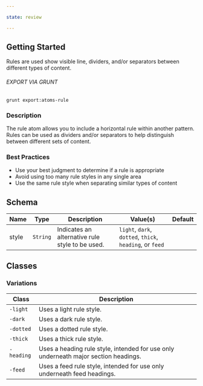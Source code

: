 ```yaml
---

state: review

---
```


## Getting Started

Rules are used show visible line, dividers, and/or separators between different types of content.

###### EXPORT VIA GRUNT

```
grunt export:atoms-rule
```


### Description

The rule atom allows you to include a horizontal rule within another pattern. Rules can be used as dividers and/or separators to help distinguish between different sets of content.

### Best Practices

- Use your best judgment to determine if a rule is appropriate
- Avoid using too many rule styles in any single area
- Use the same rule style when separating similar types of content


## Schema

| Name  | Type      | Description                                       | Value(s)                                                 | Default   |
|-------|-----------|---------------------------------------------------|----------------------------------------------------------|-----------|
| style | `String`  | Indicates an alternative rule style to be used.   | `light`, `dark`, `dotted`, `thick`, `heading`, or `feed` |           |


## Classes

### Variations

| Class       | Description                                                                         |
|-------------|-------------------------------------------------------------------------------------|
| `-light`    | Uses a light rule style.                                                            |
| `-dark`     | Uses a dark rule style.                                                             |
| `-dotted`   | Uses a dotted rule style.                                                           |
| `-thick`    | Uses a thick rule style.                                                            |
| `-heading`  | Uses a heading rule style, intended for use only underneath major section headings. |
| `-feed`     | Uses a feed rule style, intended for use only underneath feed headings.             |
